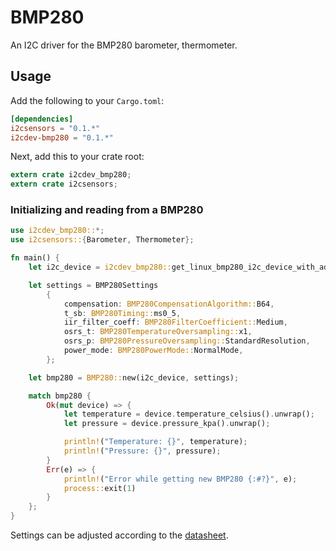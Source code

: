 BMP280
====

An I2C driver for the BMP280 barometer, thermometer.

## Usage
Add the following to your `Cargo.toml`:
```toml
[dependencies]
i2csensors = "0.1.*"
i2cdev-bmp280 = "0.1.*"
```

Next, add this to your crate root:
```rust
extern crate i2cdev_bmp280;
extern crate i2csensors;
```

### Initializing and reading from a BMP280
```rust
use i2cdev_bmp280::*;
use i2csensors::{Barometer, Thermometer};

fn main() {
    let i2c_device = i2cdev_bmp280::get_linux_bmp280_i2c_device_with_addr(0x76).unwrap();

    let settings = BMP280Settings
        {
            compensation: BMP280CompensationAlgorithm::B64,
            t_sb: BMP280Timing::ms0_5,
            iir_filter_coeff: BMP280FilterCoefficient::Medium,
            osrs_t: BMP280TemperatureOversampling::x1,
            osrs_p: BMP280PressureOversampling::StandardResolution,
            power_mode: BMP280PowerMode::NormalMode,
        };

    let bmp280 = BMP280::new(i2c_device, settings);

    match bmp280 {
        Ok(mut device) => {
            let temperature = device.temperature_celsius().unwrap();
            let pressure = device.pressure_kpa().unwrap();

            println!("Temperature: {}", temperature);
            println!("Pressure: {}", pressure);
        }
        Err(e) => {
            println!("Error while getting new BMP280 {:#?}", e);
            process::exit(1)
        }
    };
}
```

Settings can be adjusted according to the [datasheet](https://cdn-shop.adafruit.com/datasheets/BST-BMP280-DS001-11.pdf).



